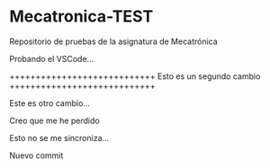 # Mecatronica-TEST
Repositorio de pruebas de la asignatura de Mecatrónica

Probando el VSCode...


++++++++++++++++++++++++++++
Esto es un segundo cambio
++++++++++++++++++++++++++++

Este es otro cambio...

Creo que me he perdido

Esto no se me sincroniza...

Nuevo commit
